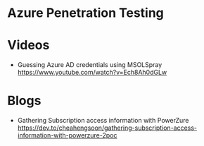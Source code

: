 # Azure Penetration Testing

# Videos
- Guessing Azure AD credentials using MSOLSpray
https://www.youtube.com/watch?v=Ech8Ah0dGLw

# Blogs
- Gathering Subscription access information with PowerZure
https://dev.to/cheahengsoon/gathering-subscription-access-information-with-powerzure-2poc



